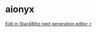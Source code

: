 # aionyx

[Edit in StackBlitz next generation editor ⚡️](https://stackblitz.com/~/github.com/Software-1923/aionyx)
